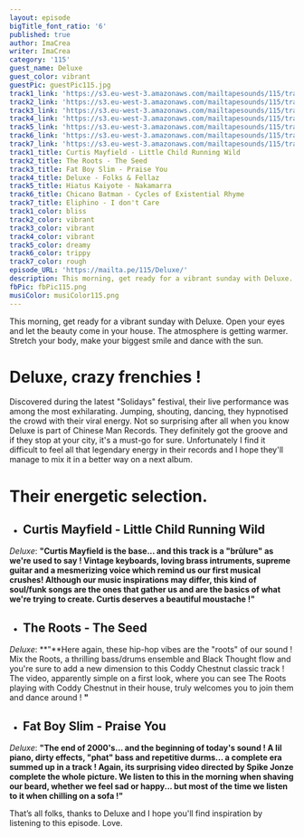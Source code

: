 ```yaml
---
layout: episode
bigTitle_font_ratio: '6'
published: true
author: ImaCrea
writer: ImaCrea
category: '115'
guest_name: Deluxe
guest_color: vibrant
guestPic: guestPic115.jpg
track1_link: 'https://s3.eu-west-3.amazonaws.com/mailtapesounds/115/track1.mp3'
track2_link: 'https://s3.eu-west-3.amazonaws.com/mailtapesounds/115/track2.mp3'
track3_link: 'https://s3.eu-west-3.amazonaws.com/mailtapesounds/115/track3.mp3'
track4_link: 'https://s3.eu-west-3.amazonaws.com/mailtapesounds/115/track4.mp3'
track5_link: 'https://s3.eu-west-3.amazonaws.com/mailtapesounds/115/track5.mp3'
track6_link: 'https://s3.eu-west-3.amazonaws.com/mailtapesounds/115/track6.mp3'
track7_link: 'https://s3.eu-west-3.amazonaws.com/mailtapesounds/115/track7.mp3'
track1_title: Curtis Mayfield - Little Child Running Wild
track2_title: The Roots - The Seed
track3_title: Fat Boy Slim - Praise You
track4_title: Deluxe - Folks & Fellaz
track5_title: Hiatus Kaiyote - Nakamarra
track6_title: Chicano Batman - Cycles of Existential Rhyme
track7_title: Eliphino - I don't Care
track1_color: bliss
track2_color: vibrant
track3_color: vibrant
track4_color: vibrant
track5_color: dreamy
track6_color: trippy
track7_color: rough
episode_URL: 'https://mailta.pe/115/Deluxe/'
description: This morning, get ready for a vibrant sunday with Deluxe. Open your eyes and let the beauty come in your house. The atmosphere is getting warmer. Stretch your body, make your biggest smile and dance with the sun.
fbPic: fbPic115.png
musiColor: musiColor115.png
---
```

<p id="introduction">This morning, get ready for a vibrant sunday with Deluxe. Open your eyes and let the beauty come in your house. The atmosphere is getting warmer. Stretch your body, make your biggest smile and dance with the sun.</p>

# Deluxe, crazy frenchies !

Discovered during the latest "Solidays" festival, their live performance was among the most exhilarating. Jumping, shouting, dancing, they hypnotised the crowd with their viral energy. Not so surprising after all when you know Deluxe is part of Chinese Man Records. They definitely got the groove and if they stop at your city, it's a must-go for sure. Unfortunately I find it difficult to feel all that legendary energy in their records and I hope they'll manage to mix it in a better way on a next album.

# Their energetic selection.

+ ## Curtis Mayfield - Little Child Running Wild
_Deluxe_: **"**Curtis Mayfield is the base... and this track is a "brûlure" as we're used to say ! Vintage keyboards, loving brass intruments, supreme guitar and a mesmerizing voice which remind us our first musical crushes! Although our music inspirations may differ, this kind of soul/funk songs are the ones that gather us and are the basics of what we're trying to create. Curtis deserves a beautiful moustache !**"**

+ ## The Roots - The Seed
_Deluxe_: **"**Here again, these hip-hop vibes are the "roots" of our sound ! Mix the Roots, a thrilling bass/drums ensemble and Black Thought flow and you're sure to add a new dimension to this Coddy Chestnut classic track ! The video, apparently simple on a first look, where you can see The Roots playing with Coddy Chestnut in their house, truly welcomes you to join them and dance around ! **"**

+ ## Fat Boy Slim - Praise You
_Deluxe_: **"**The end of 2000's... and the beginning of today's sound ! A lil piano, dirty effects, "phat" bass and repetitive durms... a complete era summed up in a track ! Again, its surprising video directed by Spike Jonze complete the whole picture. We listen to this in the morning when shaving our beard, whether we feel sad or happy... but most of the time we listen to it when chilling on a sofa !**"**


<p id="outroduction">That’s all folks, thanks to Deluxe and I hope you'll find inspiration by listening to this episode. Love.</p>

